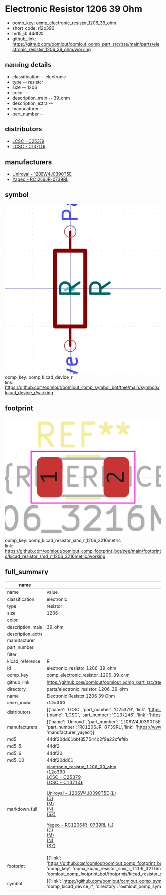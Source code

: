 # Electronic Resistor 1206 39 Ohm

  
* oomp_key: oomp_electronic_resistor_1206_39_ohm 
* short_code: r12o390
* md5_6: 44df20  
* github_link: https://github.com/oomlout/oomlout_oomp_part_src/tree/main/parts/electronic_resistor_1206_39_ohm/working  
## naming details
* classification -- electronic
* type -- resistor
* size -- 1206
* color -- 
* description_main -- 39_ohm
* description_extra -- 
* manucaturer -- 
* part_number -- 

## distributors
* [LCSC - C25379](https://lcsc.com/product-detail/C25379.html)  
* [LCSC - C137146](https://lcsc.com/product-detail/C137146.html)  

## manufacturers
* [Uniroyal - 1206W4J0390T5E]()  
* [Yageo - RC1206JR-0739RL](https://www.yageo.com/en/Chart/Download/pdf/RC1206JR-0739RL)  

## symbol

![](symbol/0/working/working_600.png)  
oomp_key: oomp_kicad_device_r  
link: https://github.com/oomlout/oomlout_oomp_symbol_bot/tree/main/symbols/kicad_device_r/working  

## footprint

![](footprint/0/working/working_600.png)  
oomp_key: oomp_kicad_resistor_smd_r_1206_3216metric  
link: https://github.com/oomlout/oomlout_oomp_footprint_bot/tree/main/footprints/kicad_resistor_smd_r_1206_3216metric/working  

## full_summary
| name | value | 
| --- | --- | 
| name | value | 
| classification | electronic | 
| type | resistor | 
| size | 1206 | 
| color |  | 
| description_main | 39_ohm | 
| description_extra |  | 
| manufacturer |  | 
| part_number |  | 
| filter |  | 
| kicad_reference | R | 
| id | electronic_resistor_1206_39_ohm | 
| oomp_key | oomp_electronic_resistor_1206_39_ohm | 
| github_link | https://github.com/oomlout/oomlout_oomp_part_src/tree/main/parts/electronic_resistor_1206_39_ohm/working | 
| directory | parts/electronic_resistor_1206_39_ohm | 
| name | Electronic Resistor 1206 39 Ohm | 
| short_code | r12o390 | 
| distributors | [{'name': 'LCSC', 'part_number': 'C25379', 'link': 'https://lcsc.com/product-detail/C25379.html', 'id': 'distributor_lcsc'}, {'name': 'LCSC', 'part_number': 'C137146', 'link': 'https://lcsc.com/product-detail/C137146.html', 'id': 'distributor_lcsc'}] | 
| manufacturers | [{'name': 'Uniroyal', 'part_number': '1206W4J0390T5E', 'link': '', 'id': 'manufacturer_uniroyal'}, {'name': 'Yageo', 'part_number': 'RC1206JR-0739RL', 'link': 'https://www.yageo.com/en/Chart/Download/pdf/RC1206JR-0739RL', 'id': 'manufacturer_yageo'}] | 
| md5 | 44df20dd61bbf857544c2f9a22cfef8b | 
| md5_5 | 44df2 | 
| md5_6 | 44df20 | 
| md5_10 | 44df20dd61 | 
| markdown_full | [electronic_resistor_1206_39_ohm](https://github.com/oomlout/oomlout_oomp_part_src/tree/main/parts/electronic_resistor_1206_39_ohm/working)<br>[r12o390](https://github.com/oomlout/oomlout_oomp_part_src/tree/main/parts/electronic_resistor_1206_39_ohm/working)<br>[LCSC - C25379<br>](https://lcsc.com/product-detail/C25379.html)[LCSC - C137146<br>](https://lcsc.com/product-detail/C137146.html)<br>[Uniroyal - 1206W4J0390T5E]() [(L)<br>](https://www.lcsc.com/search?q=1206W4J0390T5E)[(D)<br>](https://www.digikey.com/en/products?,keywords=1206W4J0390T5E)[(M)<br>](https://www.mouser.com/Search/Refine?Keyword=1206W4J0390T5E)[(N)<br>](https://www.newark.com/search?st=1206W4J0390T5E)[(SZ)<br>](https://so.szlcsc.com/global.html?k=1206W4J0390T5E)<br>[Yageo - RC1206JR-0739RL](https://www.yageo.com/en/Chart/Download/pdf/RC1206JR-0739RL) [(L)<br>](https://www.lcsc.com/search?q=RC1206JR-0739RL)[(D)<br>](https://www.digikey.com/en/products?,keywords=RC1206JR-0739RL)[(M)<br>](https://www.mouser.com/Search/Refine?Keyword=RC1206JR-0739RL)[(N)<br>](https://www.newark.com/search?st=RC1206JR-0739RL)[(SZ)<br>](https://so.szlcsc.com/global.html?k=RC1206JR-0739RL)<br> | 
| footprint | [{'link': 'https://github.com/oomlout/oomlout_oomp_footprint_bot/tree/main/foootprntss/kicad_resistor_smd_r_1206_3216metric', 'oomp_key': 'oomp_kicad_resistor_smd_r_1206_3216metric', 'directory': 'oomlout_oomp_footprint_bot/footprints/kicad_resistor_smd_r_1206_3216metric//working/working.kicad_mod'}] | 
| symbol | [{'link': 'https://github.com/oomlout/oomlout_oomp_symbol_bot/tree/main/symbols/kicad_device_r', 'oomp_key': 'oomp_kicad_device_r', 'directory': 'oomlout_oomp_symbol_bot/symbols/kicad_device_r//working/working.kicad_sym'}] | 
